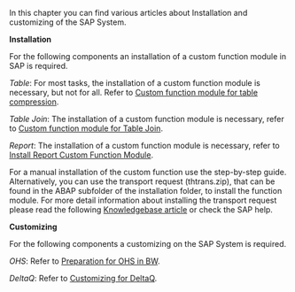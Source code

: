 In this chapter you can find various articles about Installation and customizing of the SAP System.

**Installation**

For the following components an installation of a custom function module in SAP is required. 

*Table*: For most tasks, the installation of a custom function module is necessary, but not for all. Refer to [Custom function module for table compression](custom-function-module-for-table-compression). 

*Table Join*: The installation of a custom function module is necessary, refer to [Custom function module for Table Join](custom-function-module-for-table-join).

*Report*: The installation of a custom function module is necessary, refer to [Install Report Custom Function Module](install-report-custom-function-module).


For a manual installation of the custom function use the step-by-step guide. 
Alternatively, you can use the transport request (thtrans.zip), that can be found in the ABAP subfolder of the installation folder, to install the function module.
For more detail information about installing the transport request please read the following [Knowledgebase article](https://my.theobald-software.com/index.php?/Knowledgebase/Article/View/68/67/how-to-import-an-sap-transport-request-with-the-transport-management-system-stms) or check the SAP help.

**Customizing** 

For the following components a customizing on the SAP System is required. 

*OHS*: Refer to [Preparation for OHS in BW](preparation-for-ohs-in-bw).

*DeltaQ*: Refer to [Customizing for DeltaQ](customizing-for-deltaq).